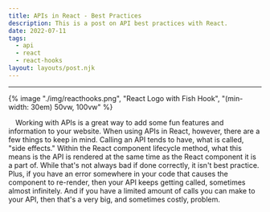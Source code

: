 ```yaml
---
title: APIs in React - Best Practices
description: This is a post on API best practices with React.
date: 2022-07-11
tags:
  - api
  - react
  - react-hooks
layout: layouts/post.njk
---
```


---

{% image "./img/reacthooks.png", "React Logo with Fish Hook", "(min-width: 30em) 50vw, 100vw" %}

&emsp;Working with APIs is a great way to add some fun features and information to your website. When using APIs in React, however, there are a few things to keep in mind. Calling an API tends to have, what is called, "side effects." Within the React component lifecycle method, what this means is the API is rendered at the same time as the React component it is a part of. While that's not always bad if done correctly, it isn't best practice. Plus, if you have an error somewhere in your code that causes the component to re-render, then your API keeps getting called, sometimes almost infinitely. And if you have a limited amount of calls you can make to your API, then that's a very big, and sometimes costly, problem.
